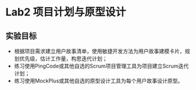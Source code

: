 # Lab2 项目计划与原型设计

## 实验目标

- 根据项目需求建立用户故事清单，使用敏捷开发方法为用户故事建模卡片，规划优先级，估计工作量，构思迭代计划；
- 练习使用PingCode或其他自选的Scrum项目管理工具为项目建立Scrum迭代计划；
- 练习使用MockPlus或其他自选的原型设计工具为每个用户故事设计原型。
